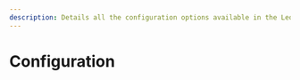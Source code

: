 ```yaml
---
description: Details all the configuration options available in the Leopard Chat Client.
---
```


# Configuration

